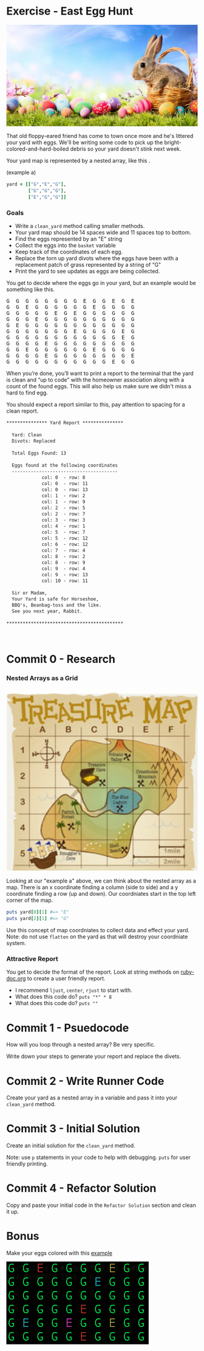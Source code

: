 # Exercise - East Egg Hunt

![rabbit](resources/rabbit.jpg)

That old floppy-eared friend has come to town once more and he's littered your yard with eggs. We'll be writing some code to pick up the bright-colored-and-hard-boiled debris so your yard doesn't stink next week.

Your yard map is represented by a nested array, like this .

(example a)

```ruby
yard = [["G","E","G"],
        ["G","G","G"],
        ["E","G","G"]]
```

### Goals
- Write a `clean_yard` method calling smaller methods. 
- Your yard map should be 14 spaces wide and 11 spaces top to bottom.
- Find the eggs represented by an "E" string
- Collect the eggs into the `basket` variable
- Keep track of the coordinates of each egg.
- Replace the torn up yard divots where the eggs have been with a replacement patch of grass represented by a string of “G"
- Print the yard to see updates as eggs are being collected.

You get to decide where the eggs go in your yard, but an example would be something like this.

<pre>
G  G  G  G  G  G  G  G  E  G  G  E  G  E
G  G  E  G  G  G  G  G  G  E  G  G  G  G
G  G  G  G  G  E  G  E  G  G  G  G  G  G
G  G  G  E  G  G  G  G  G  G  G  G  G  G
G  E  G  G  G  G  G  G  G  G  G  G  G  G
G  G  G  G  G  G  G  E  G  G  G  G  E  G
G  G  G  G  G  G  G  G  G  G  G  G  E  G
G  G  G  G  E  G  G  G  G  G  G  G  G  G
G  G  E  G  G  G  G  G  G  E  G  G  G  G
G  G  G  G  E  G  G  G  G  G  G  G  G  E
G  G  G  G  G  G  G  G  G  G  G  E  G  G
</pre>

When you’re done, you’ll want to print a report to the terminal that the yard is clean and “up to code" with the homeowner association along with a count of the found eggs. This will also help us make sure we didn't miss a hard to find egg.

You should expect a report similar to this, pay attention to spacing for a clean report.

```
*************** Yard Report ***************

  Yard: Clean
  Divots: Replaced

  Total Eggs Found: 13

  Eggs found at the following coordinates
  ---------------------------------------
             col: 0  - row: 8
             col: 0  - row: 11
             col: 0  - row: 13
             col: 1  - row: 2
             col: 1  - row: 9
             col: 2  - row: 5
             col: 2  - row: 7
             col: 3  - row: 3
             col: 4  - row: 1
             col: 5  - row: 7
             col: 5  - row: 12
             col: 6  - row: 12
             col: 7  - row: 4
             col: 8  - row: 2
             col: 8  - row: 9
             col: 9  - row: 4
             col: 9  - row: 13
             col: 10 - row: 11

  Sir or Madam, 
  Your Yard is safe for Horseshoe,
  BBQ's, Beanbag-toss and the like. 
  See you next year, Rabbit.

*******************************************

```

<br>

# Commit 0 - Research

### Nested Arrays as a Grid

![treasure map](resources/treasure.png)

Looking at our "example a" above, we can think about the nested array as a map. There is an x coordinate finding a column (side to side) and a y coordinate finding a row (up and down). Our coordniates start in the top left corner of the map.

```ruby
puts yard[0][1] #=> "E"
puts yard[2][1] #=> "G"
```

Use this concept of map coordniates to collect data and effect your yard. Note: do not use `flatten` on the yard as that will destroy your coordniate system.

### Attractive Report

You get to decide the format of the report. Look at string methods on [ruby-doc.org](https://ruby-doc.org/core-2.4.0/String.html) to create a user friendly report.

- I recommend `ljust`, `center`, `rjust` to start with.
- What does this code do? `puts "*" * 8`
- What does this code do? `puts ""`

# Commit 1 - Psuedocode

How will you loop through a nested array? Be very specific.

Write down your steps to generate your report and replace the divets.

# Commit 2 - Write Runner Code

Create your yard as a nested array in a variable and pass it into your `clean_yard` method.

# Commit 3 - Initial Solution

Create an initial solution for the `clean_yard` method.

Note: use `p` statements in your code to help with debugging. `puts` for user friendly printing.

# Commit 4 - Refactor Solution

Copy and paste your initial code in the `Refactor Solution` section and clean it up.

# Bonus

Make your eggs colored with this [example](examples/colorized_example.rb)

![colored egg example](resources/eastereggyardexample.png)